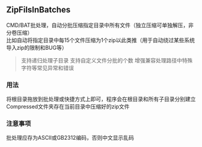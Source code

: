 ## ZipFilsInBatches
CMD/BAT批处理，自动分批压缩指定目录中所有文件（独立压缩可单独解压，非分卷压缩）  
比如自动将指定目录中每15个文件压缩为1个zip以此类推（用于自动绕过某些系统导入zip的限制和BUG等）  
> 支持递归处理子目录
> 支持自定义文件分批的个数
> 增强兼容处理路径中特殊字符等常见异常和错误

### 用法  
将根目录拖放到批处理或快捷方式上即可，程序会在根目录和所有子目录分别建立Compressed文件夹存在当前目录中压缩好的zip文件  

### 注意事项
批处理应存为ASCII或GB2312编码，否则中文显示乱码
